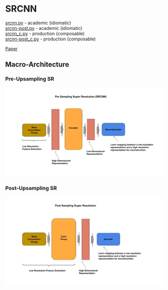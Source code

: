 # SRCNN

[srcnn.py](srcnn.py) - academic (idiomatic)<br/>
[srcnn-post.py](srcnn-post.py) - academic (idiomatic)<br/>
[srcnn_c.py](srcnn_c.py) - production (composable)<br/>
[srcnn-post_c.py](srcnn-post_c.py) - production (composable)<br/>

[Paper](https://arxiv.org/pdf/1501.00092.pdf)

## Macro-Architecture

### Pre-Upsampling SR

<img src='macro-pre.jpg'>

### Post-Upsampling SR

<img src='macro-post.jpg'>
